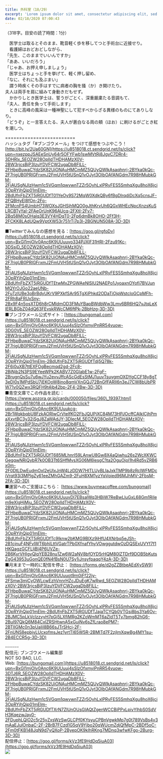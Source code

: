 ```yaml
---
title: 外科室（18/29）
excerpt: 'Lorem ipsum dolor sit amet, consectetur adipiscing elit, sed do eiusmod tempor incididunt ut labore et dolore magna aliqua. Praesent elementum facilisis leo vel fringilla est ullamcorper eget. At imperdiet dui accumsan sit amet nulla facilisi morbi tempus.'
date: 02/18/2020 07:00:43
---
```


（318字。目安の読了時間：1分）  
  
　医学士は取るとそのまま、靴音軽く歩を移してつと手術台に近接せり。  
　看護婦はおどおどしながら、  
「先生、このままでいいんですか」  
「ああ、いいだろう」  
「じゃあ、お押え申しましょう」  
　医学士はちょっと手を挙げて、軽く押し留め、  
「なに、それにも及ぶまい」  
　謂う時疾くその手はすでに病者の胸を掻（か）き開けたり。  
夫人は両手を肩に組みて身動きだもせず。  
　かかりしとき医学士は、誓うがごとく、深重厳粛たる音調もて、  
「夫人、責任を負って手術します」  
　ときに高峰の風采は一種神聖にして犯すべからざる異様のものにてありしなり。  
「どうぞ」と一言答えたる、夫人が蒼白なる両の頬（ほお）に刷けるがごとき紅を潮しつ。  
  
\=========================  
ハッシュタグ「#ブンゴウメール」をつけて感想をつぶやこう！　  
[http://bit.ly/2Ua60GN](https://u8518018.ct.sendgrid.net/ls/click?upn=nxezppJSAEeSnUy64r5OFYFwb1swMVtRj8JgyC7DRr4-3DHRlx_5EOZW28OpIldTHDHAMzX0V-2BW3rjcsBjP3IzuYDVFCW2ugaDb8FlLL-2FHbpBuwaCYdzSK82UiONAuHMCmMZ5QUyQWlkAsaqhnrj-2BYka0kQc-2F7rigUB0PRlGFrxmJ2FmUVH5tUSnQ1vOJyt3OIbOAfANGdm7R98HMubkGM-2FiAUSgNJlzHwm1c5VGqm1qwvwnTZZr5OyhLxlPRyFES5SmhqXgu8hoX6jci3OpRYjhQjp01mEIm-2BdUfnFbZXT5jRGUDfT01YeOy9S72MqW0XdkQBy6fBgDlrqdiDcXq5cnsJF-2FQBHyEI8fOn-2Fo-2FMcnPS4UmbH73WOXsJGHSjhMQO0gJthKrvUh6QGxWHEcNpcXnzsKuSLRCBTyYaI-2FAeOrUnK96AUcq-2FXtI-2Fv7-2Bq58M0sOHalq3E3VY4HDqT0-2Fp6dmBk8OHO-2Ff3H-2FCKK8LAdUQw9VptXW53r751rTj7p3l-2BGNUN508A-3D-3D)  
  
■Twitterでみんなの感想を見る：[https://goo.gl/rgfoDv](https://u8518018.ct.sendgrid.net/ls/click?upn=BxGl1mjOlv0Anc6K9UUuuvo334PJXlF31HRI-2Fzu91Kc-3DSsjD_5EOZW28OpIldTHDHAMzX0V-2BW3rjcsBjP3IzuYDVFCW2ugaDb8FlLL-2FHbpBuwaCYdzSK82UiONAuHMCmMZ5QUyQWlkAsaqhnrj-2BYka0kQc-2F7rigUB0PRlGFrxmJ2FmUVH5tUSnQ1vOJyt3OIbOAfANGdm7R98HMubkGM-2FiAUSgNJlzHwm1c5VGqm1qwvwnTZZr5OyhLxlPRyFES5SmhqXgu8hoX6jci3OpRYjhQjp01mEIm-2BdUfnFbZXT5jRGUDfTEtwMxZPGWAeNlSIU2NAEPo1JyoaxnOYofi7BVJunMQYrOJGo22aeUNb-2FuTzIUBe3oBrBdyUKrV9PXkfSAr95TgXiPhkd2ODaTiOjpWstcloGCpMFh-2FRh8aFRUxSny-2Bx9F4n5osXTD6h8rCMIdmOD3FMuYBapBWdbWw3Lmv6BR6HQ7vJtqLeXlERLBGbZ04dQ63FEvskRWcCM6ftPk-2BbHzg-3D-3D)  
■ブンゴウメール公式サイト：[https://bungomail.com](https://u8518018.ct.sendgrid.net/ls/click?upn=BxGl1mjOlv0Anc6K9UUuuj4sSlzOfxmyiPnRR54vuow-3DG0VE_5EOZW28OpIldTHDHAMzX0V-2BW3rjcsBjP3IzuYDVFCW2ugaDb8FlLL-2FHbpBuwaCYdzSK82UiONAuHMCmMZ5QUyQWlkAsaqhnrj-2BYka0kQc-2F7rigUB0PRlGFrxmJ2FmUVH5tUSnQ1vOJyt3OIbOAfANGdm7R98HMubkGM-2FiAUSgNJlzHwm1c5VGqm1qwvwnTZZr5OyhLxlPRyFES5SmhqXgu8hoX6jci3OpRYjhQjp01mEIm-2BdUfnFbZXT5jRGUDfTdj5Q78k-2F6i0uXB7ttEXFOgBecmqd2gd-2Fc8-2BjNjb2N3PS9EYeeWPk2KABV7Z0GlabE1w-2FgF-2BrugnQsSu7u6wJYu2evvJffcAScGdEsStMJ1uuvTsuygmOXDYgCCF18y8gT3eDI0s1MPdSbU7jEKOoW8ino8qmVXnGQJ72BnGfFARII6n3eJ7CW8bUbPRW71v0QZwx3RQFH9t4jb42bp-2F4-2Bw-3D-3D)  
■青空文庫でこの作品を読む：[https://www.aozora.gr.jp/cards/000050/files/360\_19397.html](https://u8518018.ct.sendgrid.net/ls/click?upn=BxGl1mjOlv0Anc6K9UUuukcg-2Br1WqkbqbU8FzkAORlwCrVtelfKO2FbJQUPjXC84M73HPJOcffCAlkICjhPmaXxvtBC3y32iSgJ8ZaWAdJY-3DlecM_5EOZW28OpIldTHDHAMzX0V-2BW3rjcsBjP3IzuYDVFCW2ugaDb8FlLL-2FHbpBuwaCYdzSK82UiONAuHMCmMZ5QUyQWlkAsaqhnrj-2BYka0kQc-2F7rigUB0PRlGFrxmJ2FmUVH5tUSnQ1vOJyt3OIbOAfANGdm7R98HMubkGM-2FiAUSgNJlzHwm1c5VGqm1qwvwnTZZr5OyhLxlPRyFES5SmhqXgu8hoX6jci3OpRYjhQjp01mEIm-2BdUfnFbZXT5jRGUDfT685MLhnrI59LAnwU8Gw8X4aQjwhu26s2WcXKWCGegqwNRiQybR7k0OB3Tt6SHfMvsXG06M6lesgC1ta2OguOjoI1h4Rd5vZRB6x0m-2F0DtLDwEudmOxI2eUIxJnW4LzDDW7HITLUyBLIaJxkTMP9b8zRclWFMDciVrqt93i3MPlgZy61eeZMhGAZm9-2FuH8XM1yzYqVoied96MJhMV-2FbsM-2FA-3D-3D)  
■運営へのご支援はこちら： [https://www.buymeacoffee.com/bungomail](https://u8518018.ct.sendgrid.net/ls/click?upn=BxGl1mjOlv0Anc6K9UUuuvDl7EBsalWq3HBiW7ReBwLluGxL68Gm1RiIem9eXlgHjMju_5EOZW28OpIldTHDHAMzX0V-2BW3rjcsBjP3IzuYDVFCW2ugaDb8FlLL-2FHbpBuwaCYdzSK82UiONAuHMCmMZ5QUyQWlkAsaqhnrj-2BYka0kQc-2F7rigUB0PRlGFrxmJ2FmUVH5tUSnQ1vOJyt3OIbOAfANGdm7R98HMubkGM-2FiAUSgNJlzHwm1c5VGqm1qwvwnTZZr5OyhLxlPRyFES5SmhqXgu8hoX6jci3OpRYjhQjp01mEIm-2BdUfnFbZXT5jRGUDfTc9lknw2bKMG9BlXz9iHfU4XNrbq5eJSh-2B1cjnuF4NFvlWT6bhILttVGatrTPb0XfnafYhyVOwggutdwOzDQSExUVYf7f1HKQagzGCFLljBl4P6UVZe-2B6KyrVHIgvQlqYEB28nu1Zw6W2aNV8bfOYD5rHQM80lZTDrf9DOB5bKutsZgG43953uGonQE0fN4fBsN0U7Sy1iJnsyfpaqqY4zA-3D-3D)  
■月末まで一時的に配信を停止： [https://forms.gle/d2gZZBtbeAEdXySW9](https://u8518018.ct.sendgrid.net/ls/click?upn=BxGl1mjOlv0Anc6K9UUuuot9m0iFf22jy-2FSmw3mjCyOWLcwEzhVnnrHZcJDuEgK7wRwd_5EOZW28OpIldTHDHAMzX0V-2BW3rjcsBjP3IzuYDVFCW2ugaDb8FlLL-2FHbpBuwaCYdzSK82UiONAuHMCmMZ5QUyQWlkAsaqhnrj-2BYka0kQc-2F7rigUB0PRlGFrxmJ2FmUVH5tUSnQ1vOJyt3OIbOAfANGdm7R98HMubkGM-2FiAUSgNJlzHwm1c5VGqm1qwvwnTZZr5OyhLxlPRyFES5SmhqXgu8hoX6jci3OpRYjhQjp01mEIm-2BdUfnFbZXT5jRGUDfTJajaTCYQb0VTGsi8bs3Ya6Ov-2BJMC5pLkVclzzvyH7pGj5LXfiMRg2KZoWmMT6aZldT5Ty7bmg82hG6-2BuI97QkQ6M84CxlZRSHtwnA5xGujNv6sZfLrao8ePM7-2BTIIGMc0n3pUaliI8B66sJTrSHcj-2F-2FnUNS8epbjyLUcxofmsJez1yrtTI65W5R-2BMlTd7F2zjlmXqwBg4MY1su-2B4ECCR5g-3D-3D)  
  
\-------  
配信元: ブンゴウメール編集部  
NOT SO BAD, LLC.  
Web: [https://bungomail.com](https://u8518018.ct.sendgrid.net/ls/click?upn=BxGl1mjOlv0Anc6K9UUuuj4sSlzOfxmyiPnRR54vuow-3DTJ6R_5EOZW28OpIldTHDHAMzX0V-2BW3rjcsBjP3IzuYDVFCW2ugaDb8FlLL-2FHbpBuwaCYdzSK82UiONAuHMCmMZ5QUyQWlkAsaqhnrj-2BYka0kQc-2F7rigUB0PRlGFrxmJ2FmUVH5tUSnQ1vOJyt3OIbOAfANGdm7R98HMubkGM-2FiAUSgNJlzHwm1c5VGqm1qwvwnTZZr5OyhLxlPRyFES5SmhqXgu8hoX6jci3OpRYjhQjp01mEIm-2BdUfnFbZXT5jRGUDfTXrN7ZlUnOUsGlAQtZgenWCCBiPPxLpivYlhbS0SdVH3KqezwJay0-2FDuphLQlO2c5r25vZxsWzSwGLCPf0KYsyuCPBnVgwkMp7g0t789VsBs4v3mAaEJulOnbaC-2F-2BrB7FCzd1G5qV9Yjbo20qWUcmZdjQfMpC-2BDf5oC-2Fm0tFKB148JqN9d7yQXoP-2ByepOK9klhRKng7MDnq3wfwKFgo-2Burg-3D-3D)  
配信停止：[https://goo.gl/forms/kVz3fE9HdDq5iuA03](https://goo.gl/forms/kVz3fE9HdDq5iuA03)  
![](https://u8518018.ct.sendgrid.net/wf/open?upn=ypZaqTjaYrwJSsa-2BLe7H7RcvxSux8rtM6dMtnptkxLQMLiJbmQ03whDMSt9-2BvxM-2BKE6ujadHWCHS-2FYDUUXrKB1ko48yvbyCc0cRihB-2Fp5Bay9wjnwFFFSOMUGZ1XsQFLSw-2BcLxQJ-2FKCEDcoi1anZIoX3k8XJpYr091ZBn9jF8aGFudNqFFDScsG3yKrxhbpzdAXLfPonY62HHJbVpld4A5BOpWAS2psC-2BX-2FtgWIirSiIzg6FqRdBEVJlQEYyZAb9cg1Xo8TZF3njirZ4j1hGGsUk54SpDxKmGZ24Sc27VN4Ve9lHpbkmjAZaknVcCBkT3qEgFxw8EYM4r0vAlj1Ua8W91zuiWuYvmqx9SfMM5wuc4rm1d0GTkNzJ7efqGVGhJLxp5ycHVpYLLr0xMBh7xnHBSm79ibYrRV1tJ0SyfQjM6lBq1xNlso9yRxRpMwnJiBkDoTDWOhtmUlEhWppnag-3D-3D)